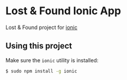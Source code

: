 Lost & Found Ionic App
=====================

Lost & Found project for [ionic](http://ionicframework.com/ "Title")

## Using this project

Make sure the `ionic` utility is installed:

```bash
$ sudo npm install -g ionic
```

